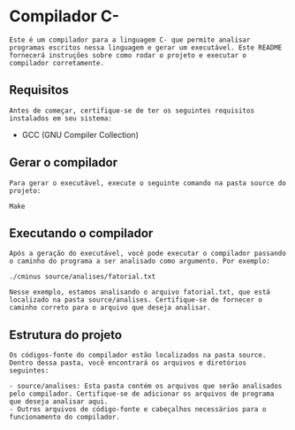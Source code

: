 # Compilador C-

    Este é um compilador para a linguagem C- que permite analisar programas escritos nessa linguagem e gerar um executável. Este README fornecerá instruções sobre como rodar o projeto e executar o compilador corretamente.

## Requisitos
    Antes de começar, certifique-se de ter os seguintes requisitos instalados em seu sistema:

- GCC (GNU Compiler Collection)

## Gerar o compilador

    Para gerar o executável, execute o seguinte comando na pasta source do projeto:
``` Make ```

## Executando o compilador

    Após a geração do executável, você pode executar o compilador passando o caminho do programa a ser analisado como argumento. Por exemplo:

``` ./cminus source/analises/fatorial.txt ```

    Nesse exemplo, estamos analisando o arquivo fatorial.txt, que está localizado na pasta source/analises. Certifique-se de fornecer o caminho correto para o arquivo que deseja analisar.

## Estrutura do projeto

    Os códigos-fonte do compilador estão localizados na pasta source. Dentro dessa pasta, você encontrará os arquivos e diretórios seguintes:

    - source/analises: Esta pasta contém os arquivos que serão analisados pelo compilador. Certifique-se de adicionar os arquivos de programa que deseja analisar aqui.
    - Outros arquivos de código-fonte e cabeçalhos necessários para o funcionamento do compilador.
